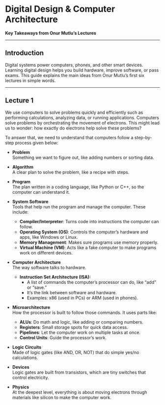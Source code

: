 # Digital Design & Computer Architecture  
**Key Takeaways from Onur Mutlu’s Lectures**

---

## Introduction  
Digital systems power computers, phones, and other smart devices. Learning digital design helps you build hardware, improve software, or pass exams. This guide explains the main ideas from Onur Mutlu’s first six lectures in simple words.

---

## Lecture 1  

We use computers to solve problems quickly and efficiently such as performing calculations, analyzing data, or running applications. Computers solve problems by orchestrating the movement of electrons. This might lead us to wonder: how exactly do electrons help solve these problems?

To answer that, we need to understand that computers follow a step-by-step process given below: 

- **Problem**  
  Something we want to figure out, like adding numbers or sorting data.
- **Algorithm**  
  A clear plan to solve the problem, like a recipe with steps.
- **Program**  
  The plan written in a coding language, like Python or C++, so the computer can understand it.
- **System Software**  
  Tools that help run the program and manage the computer. These include:

  - **Compiler/Interpreter**: Turns code into instructions the computer can follow.  
  - **Operating System (OS)**: Controls the computer’s hardware and apps, like Windows or Linux.  
  - **Memory Management**: Makes sure programs use memory properly.  
  - **Virtual Machine (VM)**: Acts like a fake computer to make programs work on different devices.
- **Computer Architecture**  
  The way software talks to hardware.

  - **Instruction Set Architecture (ISA):**  
    - A list of commands the computer’s processor can do, like “add” or “save.”  
    - It’s the link between software and hardware.  
    - Examples: x86 (used in PCs) or ARM (used in phones).
- **Microarchitecture**  
  How the processor is built to follow those commands. It uses parts like:

  - **ALUs**: Do math and logic, like adding or comparing numbers.  
  - **Registers**: Small storage spots for quick data access.  
  - **Pipelines**: Let the computer work on multiple tasks at once.  
  - **Control Units**: Guide the processor’s work.
- **Logic Circuits**  
  Made of logic gates (like AND, OR, NOT) that do simple yes/no calculations.
- **Devices**  
  Logic gates are built from transistors, which are tiny switches that control electricity.
- **Physics**  
  At the deepest level, everything is about moving electrons through materials like silicon to make the computer work.

